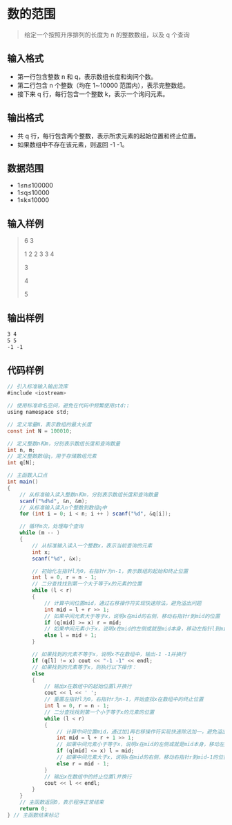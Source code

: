 #  数的范围
>给定一个按照升序排列的长度为 n 的整数数组，以及 q 个查询

## 输入格式

* 第一行包含整数 n 和 q，表示数组长度和询问个数。
* 第二行包含 n 个整数（均在 1∼10000 范围内），表示完整数组。
* 接下来 q 行，每行包含一个整数 k，表示一个询问元素。

## 输出格式

* 共 q 行，每行包含两个整数，表示所求元素的起始位置和终止位置。
* 如果数组中不存在该元素，则返回 -1 -1。

## 数据范围

* 1≤n≤100000
* 1≤q≤10000
* 1≤k≤10000

## 输入样例

>6 3
> 
>1 2 2 3 3 4
> 
>3
> 
>4
> 
>5

## 输出样例

```markdown
3 4
5 5
-1 -1
```

## 代码样例

```java
// 引入标准输入输出流库
#include <iostream>

// 使用标准命名空间，避免在代码中频繁使用std::
using namespace std;

// 定义常量N，表示数组的最大长度
const int N = 100010;

// 定义整数n和m，分别表示数组长度和查询数量
int n, m;
// 定义整数数组q，用于存储数组元素
int q[N];

// 主函数入口点
int main()
{
    // 从标准输入读入整数n和m，分别表示数组长度和查询数量
    scanf("%d%d", &n, &m);
    // 从标准输入读入n个整数到数组q中
    for (int i = 0; i < n; i ++ ) scanf("%d", &q[i]);

    // 循环m次，处理每个查询
    while (m -- )
    {
        // 从标准输入读入一个整数x，表示当前查询的元素
        int x;
        scanf("%d", &x);

        // 初始化左指针l为0，右指针r为n-1，表示数组的起始和终止位置
        int l = 0, r = n - 1;
        // 二分查找找到第一个大于等于x的元素的位置
        while (l < r)
        {
            // 计算中间位置mid，通过右移操作符实现快速除法，避免溢出问题
            int mid = l + r >> 1;
            // 如果中间元素大于等于x，说明x在mid的右侧，移动右指针r到mid的位置
            if (q[mid] >= x) r = mid;
            // 如果中间元素小于x，说明x在mid的左侧或就是mid本身，移动左指针l到mid+1的位置
            else l = mid + 1;
        }

        // 如果找到的元素不等于x，说明x不在数组中，输出-1 -1并换行
        if (q[l] != x) cout << "-1 -1" << endl;
        // 如果找到的元素等于x，则执行以下操作：
        else
        {
            // 输出x在数组中的起始位置l并换行
            cout << l << ' ';
            // 重置左指针l为0，右指针r为n-1，开始查找x在数组中的终止位置
            int l = 0, r = n - 1;
            // 二分查找找到第一个小于等于x的元素的位置
            while (l < r)
            {
                // 计算中间位置mid，通过加1再右移操作符实现快速除法加一，避免溢出问题
                int mid = l + r + 1 >> 1;
                // 如果中间元素小于等于x，说明x在mid的左侧或就是mid本身，移动左指针l到mid的位置
                if (q[mid] <= x) l = mid;
                // 如果中间元素大于x，说明x在mid的右侧，移动右指针r到mid-1的位置
                else r = mid - 1;
            }
            // 输出x在数组中的终止位置l并换行
            cout << l << endl;
        }
    }
    // 主函数返回0，表示程序正常结束
    return 0;  
} // 主函数结束标记
```

